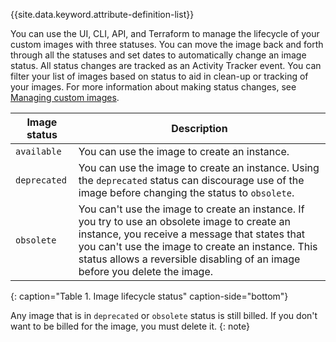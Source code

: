{{site.data.keyword.attribute-definition-list}}

You can use the UI, CLI, API, and Terraform to manage the lifecycle of your custom images with three statuses. You can move the image back and forth through all the statuses and set dates to automatically change an image status. All status changes are tracked as an Activity Tracker event. You can filter your list of images based on status to aid in clean-up or tracking of your images. For more information about making status changes, see [Managing custom images](/docs/vpc?topic=vpc-managing-custom-images&interface=ui).

| Image status | Description |
| -------------- | -------------- |
| `available` | You can use the image to create an instance. |
| `deprecated` | You can use the image to create an instance. Using the `deprecated` status can discourage use of the image before changing the status to `obsolete`.|
| `obsolete` | You can't use the image to create an instance. If you try to use an obsolete image to create an instance, you receive a message that states that you can't use the image to create an instance. This status allows a reversible disabling of an image before you delete the image. |
{: caption="Table 1. Image lifecycle status" caption-side="bottom"}

Any image that is in `deprecated` or `obsolete` status is still billed. If you don't want to be billed for the image, you must delete it.
{: note}
